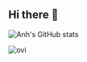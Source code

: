 ## Hi there 👋

![Anh's GitHub stats](https://github-stats-git-main-anhs-projects-4592cb48.vercel.app/api?username=anh4dle&show_icons=true&theme=tokyonight)

<img src="https://github-stats-sigma-six.vercel.app/api/top-langs?username=anh4dle&show_icons=true&locale=en&layout=compact&theme=chartreuse-dark" alt="ovi" />
<!--
**anh4dle/anh4dle** is a ✨ _special_ ✨ repository because its `README.md` (this file) appears on your GitHub profile.

Here are some ideas to get you started:

- 🔭 I’m currently working on ...
- 🌱 I’m currently learning ...
- 👯 I’m looking to collaborate on ...
- 🤔 I’m looking for help with ...
- 💬 Ask me about ...
- 📫 How to reach me: ...
- 😄 Pronouns: ...
- ⚡ Fun fact: ...
-->
